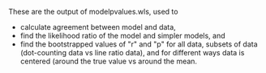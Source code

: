 These are the output of modelpvalues.wls, used to 
- calculate agreement between model and data, 
- find the likelihood ratio of the model and simpler models, and 
- find the bootstrapped values of "r" and "p" for all data, subsets of data (dot-counting data vs line ratio data), and for different ways data is centered (around the true value vs around the mean.
